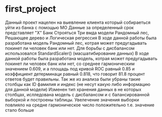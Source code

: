 # first_project
Данный проект нацелен на выевление клиента который собираеться уйти из банка с помощью МО Данные за определенный срок представляет "X" Банк Строяться Три вмда модели Рандомный лес, Решающее дерево и Логическая регрессия В ходе данной работы была разработана модель Рандомный лес, котрая может предугадывать покинет ли человек банк или нет. Для борьбы с дисбалансом использовался StandardScaler() (масшатибирование данных) В ходе данной работы была разработана модель, котрая может предугадывать покинет ли человек банк или нет, со среднее гармоническим значением 0.609, и а площадь под кривой ROC равный 0.85 и коэффициент детерминаци равный 0.818, что говорит 81.8 процент ответов будет правильны. Так же из анализа были убраны такие столбцы как ID фамилия и индекс (не несут какую либо информацию для данной модели) Изменен тип хранения данных в не которых столбцах, ислледована модель с дисбалансом и с балансированной выборкой и построены таблицы. Увелечение значения выборки повлияло на средне гармоническое число положительно т.е. значение стало больше
